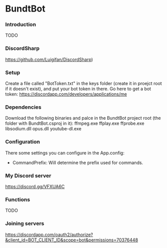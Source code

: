# BundtBot
### Introduction
TODO

### DiscordSharp
https://github.com/Luigifan/DiscordSharp)

### Setup
Create a file called "BotToken.txt" in the keys folder (create it in proejct root if it doesn't exist), and put your bot token in there. Go here to get a bot token: https://discordapp.com/developers/applications/me

### Dependencies
Download the following binaries and palce in the BundtBot project root (the folder with BundtBot.csproj in it):
ffmpeg.exe
ffplay.exe
ffprobe.exe
libsodium.dll
opus.dll
youtube-dl.exe

### Configuration
There some settings you can configure in the App.config:
- CommandPrefix: Will determine the prefix used for commands.

### My Discord server
https://discord.gg/VFXUA6C

### Functions
TODO

### Joining servers
https://discordapp.com/oauth2/authorize?&client_id=BOT_CLIENT_ID&scope=bot&permissions=70376448
